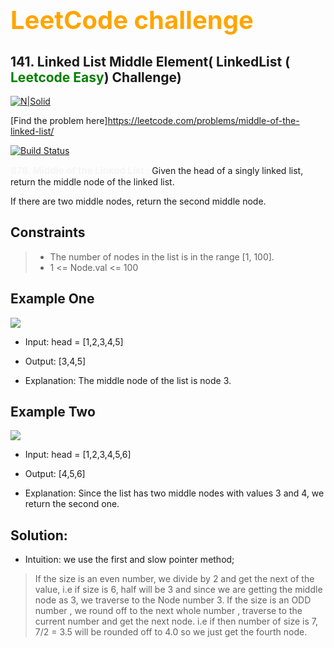 # <b style="color:orange;font-size:40px;">LeetCode challenge</b>
## 141. Linked List Middle Element( LinkedList (<b style="color:green"> Leetcode Easy</b>) Challenge)

[![N|Solid](https://assets.leetcode.com/uploads/2021/07/23/lc-midlist1.jpg)](https://nodesource.com/products/nsolid)

[Find the problem here]https://leetcode.com/problems/middle-of-the-linked-list/

[![Build Status](https://travis-ci.org/joemccann/dillinger.svg?branch=master)](https://travis-ci.org/joemccann/dillinger)

<b style="color:whitesmoke;font-size:15px">876. Middle of the Linked List
:</b>
Given the head of a singly linked list, return the middle node of the linked list.

If there are two middle nodes, return the second middle node.

## Constraints
> - The number of nodes in the list is in the range [1, 100].
> - 1 <= Node.val <= 100


## Example One
<img src="https://assets.leetcode.com/uploads/2021/07/23/lc-midlist1.jpg"/>


- Input: head = [1,2,3,4,5]

- Output: [3,4,5]

- Explanation: The middle node of the list is node 3.

## Example Two
<img src="https://assets.leetcode.com/uploads/2021/07/23/lc-midlist2.jpg"/>


- Input: head = [1,2,3,4,5,6]

- Output: [4,5,6]

- Explanation: Since the list has two middle nodes with values 3 and 4, we return the second one.

## Solution:
- Intuition: we use the first and slow pointer method;
 > If the size is an even number, we divide by 2 and get the next of the value, i.e if size is 6, half will be 3 and since we are getting the middle node as 3, we traverse to the Node number 3. If the size is an ODD number , we round off to the next whole number , traverse to the current number and get the next node. i.e if then number of size is 7, 7/2 = 3.5 will be rounded off to 4.0 so we just get the fourth node.
